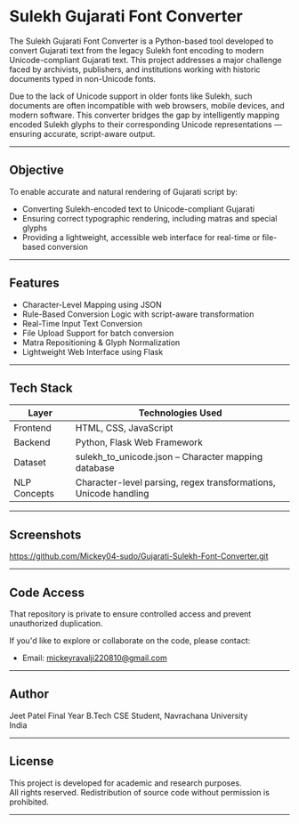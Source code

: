 # Sulekh Gujarati Font Converter

The Sulekh Gujarati Font Converter is a Python-based tool developed to convert Gujarati text from the legacy Sulekh font encoding to modern Unicode-compliant Gujarati text. This project addresses a major challenge faced by archivists, publishers, and institutions working with historic documents typed in non-Unicode fonts.

Due to the lack of Unicode support in older fonts like Sulekh, such documents are often incompatible with web browsers, mobile devices, and modern software. This converter bridges the gap by intelligently mapping encoded Sulekh glyphs to their corresponding Unicode representations — ensuring accurate, script-aware output.

---

## Objective

To enable accurate and natural rendering of Gujarati script by:
- Converting Sulekh-encoded text to Unicode-compliant Gujarati
- Ensuring correct typographic rendering, including matras and special glyphs
- Providing a lightweight, accessible web interface for real-time or file-based conversion

---

## Features

- Character-Level Mapping using JSON
- Rule-Based Conversion Logic with script-aware transformation
- Real-Time Input Text Conversion
- File Upload Support for batch conversion
- Matra Repositioning & Glyph Normalization
- Lightweight Web Interface using Flask

---

## Tech Stack

| Layer        | Technologies Used                                      |
|--------------|--------------------------------------------------------|
| Frontend     | HTML, CSS, JavaScript                                  |
| Backend      | Python, Flask Web Framework                            |
| Dataset      | sulekh_to_unicode.json – Character mapping database  |
| NLP Concepts | Character-level parsing, regex transformations, Unicode handling |

---

## Screenshots
https://github.com/Mickey04-sudo/Gujarati-Sulekh-Font-Converter.git


---

## Code Access

That repository is private to ensure controlled access and prevent unauthorized duplication.

If you'd like to explore or collaborate on the code, please contact:

- Email: mickeyravalji220810@gmail.com

---

## Author

Jeet Patel
Final Year B.Tech CSE Student, Navrachana University  
India  

---

## License

This project is developed for academic and research purposes.  
All rights reserved. Redistribution of source code without permission is prohibited.

---

